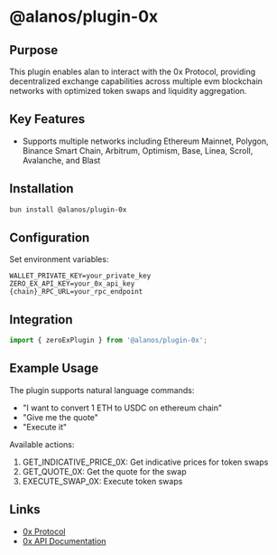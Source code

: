 # @alanos/plugin-0x

## Purpose

This plugin enables alan to interact with the 0x Protocol, providing decentralized exchange capabilities across multiple evm blockchain networks with optimized token swaps and liquidity aggregation.

## Key Features

- Supports multiple networks including Ethereum Mainnet, Polygon, Binance Smart Chain, Arbitrum, Optimism, Base, Linea, Scroll, Avalanche, and Blast

## Installation

```bash
bun install @alanos/plugin-0x
```

## Configuration

Set environment variables:

```env
WALLET_PRIVATE_KEY=your_private_key
ZERO_EX_API_KEY=your_0x_api_key
{chain}_RPC_URL=your_rpc_endpoint
```

## Integration

```typescript
import { zeroExPlugin } from '@alanos/plugin-0x';
```

## Example Usage

The plugin supports natural language commands:

- "I want to convert 1 ETH to USDC on ethereum chain"
- "Give me the quote"
- "Execute it"

Available actions:

1. GET_INDICATIVE_PRICE_0X: Get indicative prices for token swaps
2. GET_QUOTE_0X: Get the quote for the swap
3. EXECUTE_SWAP_0X: Execute token swaps

## Links

- [0x Protocol](https://0x.org/)
- [0x API Documentation](https://0x.org/docs/api)
